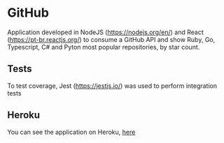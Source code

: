 # GitHub

Application developed in NodeJS (https://nodejs.org/en/) and React (https://pt-br.reactjs.org/) to consume a GitHub API and show Ruby, Go, Typescript, C# and Pyton most popular repositories, by star count.

## Tests
To test coverage, Jest (https://jestjs.io/) was used to perform integration tests

## Heroku
You can see the application on Heroku, [here](https://lucasgehlen-github-api.herokuapp.com/)
